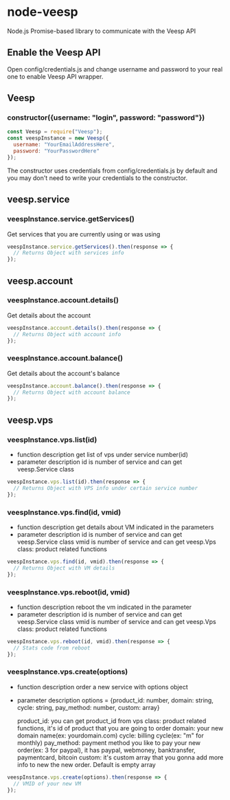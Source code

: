 # node-veesp

Node.js Promise-based library to communicate with the Veesp API

## Enable the Veesp API

Open config/credentials.js and change username and password to your real one to enable Veesp API wrapper.

## Veesp

### constructor({username: "login", password: "password"})

```js
const Veesp = require("Veesp");
const veespInstance = new Veesp({
  username: "YourEmailAddressHere",
  password: "YourPasswordHere"
});
```

The constructor uses credentials from config/credentials.js by default and you may don't need to write your credentials to the constructor.

## veesp.service

### veespInstance.service.getServices()

Get services that you are currently using or was using

```js
veespInstance.service.getServices().then(response => {
  // Returns Object with services info
});
```

## veesp.account

### veespInstance.account.details()

Get details about the account

```js
veespInstance.account.details().then(response => {
  // Returns Object with account info
});
```

### veespInstance.account.balance()

Get details about the account's balance

```js
veespInstance.account.balance().then(response => {
  // Returns Object with account balance
});
```

## veesp.vps

### veespInstance.vps.list(id)

- function description
  get list of vps under service number(id)
- parameter description
  id is number of service and can get veesp.Service class

```js
veespInstance.vps.list(id).then(response => {
  // Returns Object with VPS info under certain service number
});
```

### veespInstance.vps.find(id, vmid)

- function description
  get details about VM indicated in the parameters
- parameter description
  id is number of service and can get veesp.Service class
  vmid is number of service and can get veesp.Vps class: product related functions

```js
veespInstance.vps.find(id, vmid).then(response => {
  // Returns Object with VM details
});
```

### veespInstance.vps.reboot(id, vmid)

- function description
  reboot the vm indicated in the parameter
- parameter description
  id is number of service and can get veesp.Service class
  vmid is number of service and can get veesp.Vps class: product related functions

```js
veespInstance.vps.reboot(id, vmid).then(response => {
  // Stats code from reboot
});
```

### veespInstance.vps.create(options)

- function description
  order a new service with options object
- parameter description
  options = {product_id: number, domain: string, cycle: string, pay_method: number, custom: array}

  product_id: you can get product_id from vps class: product related functions, it's id of product that you are going to order
  domain: your new domain name(ex: yourdomain.com)
  cycle: billing cycle(ex: "m" for monthly)
  pay_method: payment method you like to pay your new order(ex: 3 for paypal), it has paypal, webmoney, banktransfer, paymentcard, bitcoin
  custom: it's custom array that you gonna add more info to new the new order. Default is empty array

```js
veespInstance.vps.create(options).then(response => {
  // VMID of your new VM
});
```
